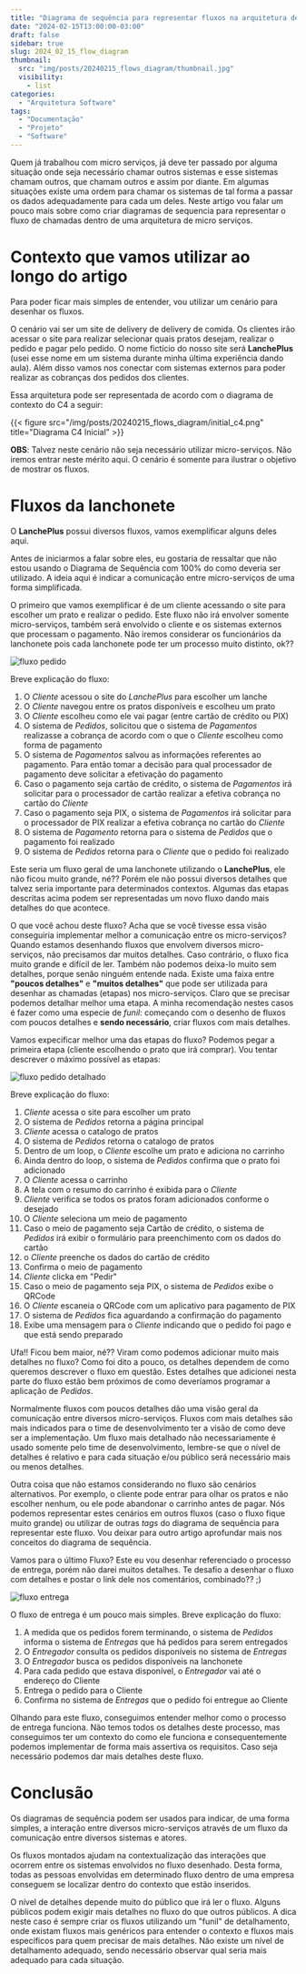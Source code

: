 ```yaml
---
title: "Diagrama de sequência para representar fluxos na arquitetura de micro-serviços"
date: "2024-02-15T13:00:00-03:00"
draft: false
sidebar: true
slug: 2024_02_15_flow_diagram
thumbnail:
  src: "img/posts/20240215_flows_diagram/thumbnail.jpg"
  visibility:
    - list
categories:
  - "Arquitetura Software"
tags:
  - "Documentação"
  - "Projeto"
  - "Software"
---
```


Quem já trabalhou com micro serviços, já deve ter passado por alguma situação onde seja necessário chamar outros sistemas e esse sistemas chamam outros, que chamam outros e assim por diante. Em algumas situações existe uma ordem para chamar os sistemas de tal forma a passar os dados adequadamente para cada um deles. Neste artigo vou falar um pouco mais sobre como criar diagramas de sequencia para representar o fluxo de chamadas dentro de uma arquitetura de micro serviços.

<!--more-->

# Contexto que vamos utilizar ao longo do artigo

Para poder ficar mais simples de entender, vou utilizar um cenário para desenhar os fluxos.

O cenário vai ser um site de delivery de delivery de comida. Os clientes irão acessar o site para realizar selecionar quais pratos desejam, realizar o pedido e pagar pelo pedido. O nome fictício do nosso site será **LanchePlus** (usei esse nome em um sistema durante minha última experiência dando aula). Além disso vamos nos conectar com sistemas externos para poder realizar as cobranças dos pedidos dos clientes.

Essa arquitetura pode ser representada de acordo com o diagrama de contexto do C4 a seguir:

{{< figure src="/img/posts/20240215_flows_diagram/initial_c4.png" title="Diagrama C4 Inicial" >}}

**OBS**: Talvez neste cenário não seja necessário utilizar micro-serviços. Não iremos entrar neste mérito aqui. O cenário é somente para ilustrar o objetivo de mostrar os fluxos.

# Fluxos da lanchonete

O **LanchePlus** possui diversos fluxos, vamos exemplificar alguns deles aqui.

Antes de iniciarmos a falar sobre eles, eu gostaria de ressaltar que não estou usando o Diagrama de Sequência com 100% do como deveria ser utilizado. A ideia aqui é indicar a comunicação entre micro-serviços de uma forma simplificada.

O primeiro que vamos exemplificar é de um cliente acessando o site para escolher um prato e realizar o pedido. Este fluxo não irá envolver somente micro-serviços, também será envolvido o cliente e os sistemas externos que processam o pagamento. Não iremos considerar os funcionários da lanchonete pois cada lanchonete pode ter um processo muito distinto, ok??

![fluxo pedido](/blog/img/posts/20240215_flows_diagram/order_flow.png)

Breve explicação do fluxo:
1. O *Cliente* acessou o site do *LanchePlus* para escolher um lanche
2. O *Cliente* navegou entre os pratos disponíveis e escolheu um prato
3. O *Cliente* escolheu como ele vai pagar (entre cartão de crédito ou PIX)
4. O sistema de *Pedidos*, solicitou que o sistema de *Pagamentos* realizasse a cobrança de acordo com o que o *Cliente* escolheu como forma de pagamento
5. O sistema de *Pagamentos* salvou as informações referentes ao pagamento. Para então tomar a decisão para qual processador de pagamento deve solicitar a efetivação do pagamento
6. Caso o pagamento seja cartão de crédito, o sistema de *Pagamentos* irá solicitar para o processador de cartão realizar a efetiva cobrança no cartão do *Cliente*
7. Caso o pagamento seja PIX, o sistema de *Pagamentos* irá solicitar para o processador de PIX realizar a efetiva cobrança no cartão do *Cliente*
8. O sistema de *Pagamento* retorna para o sistema de *Pedidos* que o pagamento foi realizado
9. O sistema de *Pedidos* retorna para o *Cliente* que o pedido foi realizado

Este seria um fluxo geral de uma lanchonete utilizando o **LanchePlus**, ele não ficou muito grande, né?? Porém ele não possui diversos detalhes que talvez seria importante para determinados contextos. Algumas das etapas descritas acima podem ser representadas um novo fluxo dando mais detalhes do que acontece.

O que você achou deste fluxo? Acha que se você tivesse essa visão conseguiria implementar melhor a comunicação entre os micro-serviços? Quando estamos desenhando fluxos que envolvem diversos micro-serviços, não precisamos dar muitos detalhes. Caso contrário, o fluxo fica muito grande e difícil de ler. Também não podemos deixa-lo muito sem detalhes, porque senão ninguém entende nada. Existe uma faixa entre **"poucos detalhes"** e **"muitos detalhes"** que pode ser utilizada para desenhar as chamadas (etapas) nos micro-serviços. Claro que se precisar podemos detalhar melhor uma etapa. A minha recomendação nestes casos é fazer como uma especie de *funil*: começando com o desenho de fluxos com poucos detalhes e **sendo necessário**, criar fluxos com mais detalhes.

Vamos expecificar melhor uma das etapas do fluxo? Podemos pegar a primeira etapa (cliente escolhendo o prato que irá comprar). Vou tentar descrever o máximo possível as etapas:

![fluxo pedido detalhado](/blog/img/posts/20240215_flows_diagram/order_detail.png)

Breve explicação do fluxo:

1. *Cliente* acessa o site para escolher um prato
2. O sistema de *Pedidos* retorna a página principal
3. *Cliente* acessa o catalogo de pratos
4. O sistema de *Pedidos* retorna o catalogo de pratos
5. Dentro de um loop, o *Cliente* escolhe um prato e adiciona no carrinho
6. Ainda dentro do loop, o sistema de *Pedidos* confirma que o prato foi adicionado
7. O *Cliente* acessa o carrinho
8. A tela com o resumo do carrinho é exibida para o *Cliente*
9. *Cliente* verifica se todos os pratos foram adicionados conforme o desejado
10. O *Cliente* seleciona um meio de pagamento
11. Caso o meio de pagamento seja Cartão de crédito, o sistema de *Pedidos* irá exibir o formulário para preenchimento com os dados do cartão
12. o *Cliente* preenche os dados do cartão de crédito
13. Confirma o meio de pagamento
14. *Cliente* clicka em "Pedir"
15. Caso o meio de pagamento seja PIX, o sistema de *Pedidos* exibe o QRCode
16. O *Cliente* escaneia o QRCode com um aplicativo para pagamento de PIX
17. O sistema de *Pedidos* fica aguardando a confirmação do pagamento
18. Exibe uma mensagem para o *Cliente* indicando que o pedido foi pago e que está sendo preparado

Ufa!! Ficou bem maior, né?? Viram como podemos adicionar muito mais detalhes no fluxo? Como foi dito a pouco, os detalhes dependem de como queremos descrever o fluxo em questão. Estes detalhes que adicionei nesta parte do fluxo estão bem próximos de como deveríamos programar a aplicação de *Pedidos*.

Normalmente fluxos com poucos detalhes dão uma visão geral da comunicação entre diversos micro-serviços. Fluxos com mais detalhes são mais indicados para o time de desenvolvimento ter a visão de como deve ser a implementação. Um fluxo mais detalhado não necessariamente é usado somente pelo time de desenvolvimento, lembre-se que o nível de detalhes é relativo e para cada situação e/ou público será necessário mais ou menos detalhes.

Outra coisa que não estamos considerando no fluxo são cenários alternativos. Por exemplo, o cliente pode entrar para olhar os pratos e não escolher nenhum, ou ele pode abandonar o carrinho antes de pagar. Nós podemos representar estes cenários em outros fluxos (caso o fluxo fique muito grande) ou utilizar de outras *tags* do diagrama de sequência para representar este fluxo. Vou deixar para outro artigo aprofundar mais nos conceitos do diagrama de sequência.

Vamos para o último Fluxo? Este eu vou desenhar referenciado o processo de entrega, porém não darei muitos detalhes. Te desafio a desenhar o fluxo com detalhes e postar o link dele nos comentários, combinado?? ;)

![fluxo entrega](/blog/img/posts/20240215_flows_diagram/delivery_flow.png)

O fluxo de entrega é um pouco mais simples. Breve explicação do fluxo:

1. A medida que os pedidos forem terminando, o sistema de *Pedidos* informa o sistema de *Entregas* que há pedidos para serem entregados
2. O *Entregador* consulta os pedidos disponíveis no sistema de *Entregas*
3. O *Entregador* busca os pedidos disponíveis na lanchonete
4. Para cada pedido que estava disponível, o *Entregador* vai até o endereço do Cliente
5. Entrega o pedido para o Cliente
6. Confirma no sistema de *Entregas* que o pedido foi entregue ao Cliente


Olhando para este fluxo, conseguimos entender melhor como o processo de entrega funciona. Não temos todos os detalhes deste processo, mas conseguimos ter um contexto do como ele funciona e consequentemente podemos implementar de forma mais assertiva os requisitos. Caso seja necessário podemos dar mais detalhes deste fluxo.

# Conclusão

Os diagramas de sequência podem ser usados para indicar, de uma forma simples, a interação entre diversos micro-serviços através de um fluxo da comunicação entre diversos sistemas e atores.

Os fluxos montados ajudam na contextualização das interações que ocorrem entre os sistemas envolvidos no fluxo desenhado. Desta forma, todas as pessoas envolvidas em determinado fluxo dentro de uma empresa conseguem se localizar dentro do contexto que estão inseridos.

O nível de detalhes depende muito do público que irá ler o fluxo. Alguns públicos podem exigir mais detalhes no fluxo do que outros públicos. A dica neste caso é sempre criar os fluxos utilizando um "funil" de detalhamento, onde existam fluxos mais genéricos para entender o contexto e fluxos mais específicos para quem precisar de mais detalhes. Não existe um nível de detalhamento adequado, sendo necessário observar qual seria mais adequado para cada situação.
